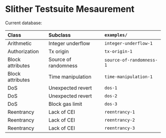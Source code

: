 # Slither Testsuite Mesaurement

Current database:

| Class            | Subclass             | `examples/`              |
| :--------------- | :------------------- | :----------------------- |
| Arithmetic       | Integer underflow    | `integer-underflow-1`    |
| Authorization    | Tx origin            | `tx-origin-1`            |
| Block attributes | Source of randomness | `source-of-randomness-1` |
| Block attributes | Time manipulation    | `time-manipulation-1`    |
| DoS              | Unexpected revert    | `dos-1`                  |
| DoS              | Unexpected revert    | `dos-2`                  |
| DoS              | Block gas limit      | `dos-3`                  |
| Reentrancy       | Lack of CEI          | `reentrancy-1`           |
| Reentrancy       | Lack of CEI          | `reentrancy-2`           |
| Reentrancy       | Lack of CEI          | `reentrancy-3`           |

